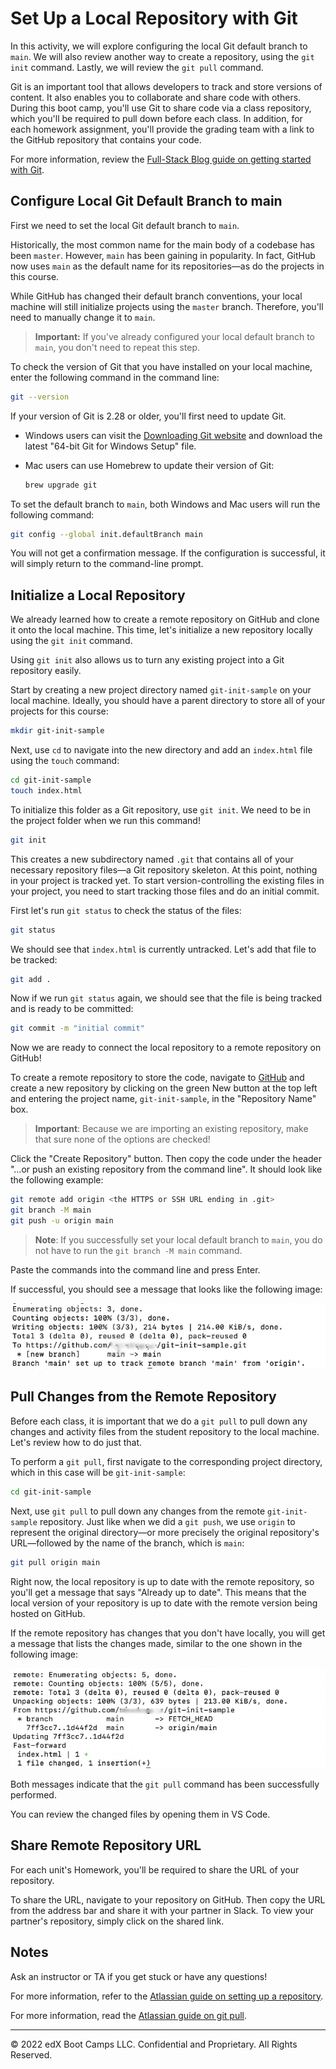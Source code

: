 # Set Up a Local Repository with Git

In this activity, we will explore configuring the local Git default branch to `main`. We will also review another way to create a repository, using the `git init` command. Lastly, we will review the `git pull` command.

Git is an important tool that allows developers to track and store versions of content. It also enables you to collaborate and share code with others. During this boot camp, you'll use Git to share code via a class repository, which you'll be required to pull down before each class. In addition, for each homework assignment, you'll provide the grading team with a link to the GitHub repository that contains your code. 

For more information, review the [Full-Stack Blog guide on getting started with Git](https://coding-boot-camp.github.io/full-stack/git/getting-started-with-git).

## Configure Local Git Default Branch to main

First we need to set the local Git default branch to `main`.

Historically, the most common name for the main body of a codebase has been `master`. However, `main` has been gaining in popularity. In fact, GitHub now uses `main` as the default name for its repositories&mdash;as do the projects in this course. 

While GitHub has changed their default branch conventions, your local machine will still initialize projects using the `master` branch. Therefore, you'll need to manually change it to `main`.

> **Important:** If you've already configured your local default branch to `main`, you don't need to repeat this step.

To check the version of Git that you have installed on your local machine, enter the following command in the command line:

  ```bash
  git --version
  ```

If your version of Git is 2.28 or older, you'll first need to update Git.

* Windows users can visit the [Downloading Git website](https://git-scm.com/download/win) and download the latest "64-bit Git for Windows Setup" file.

* Mac users can use Homebrew to update their version of Git:

  ```bash
  brew upgrade git
  ```

To set the default branch to `main`, both Windows and Mac users will run the following command:

  ```bash
  git config --global init.defaultBranch main
  ```

You will not get a confirmation message. If the configuration is successful, it will simply return to the command-line prompt.

## Initialize a Local Repository

We already learned how to create a remote repository on GitHub and clone it onto the local machine. This time, let's initialize a new repository locally using the `git init` command.

Using `git init` also allows us to turn any existing project into a Git repository easily.

Start by creating a new project directory named `git-init-sample` on your local machine. Ideally, you should have a parent directory to store all of your projects for this course:

  ```bash
  mkdir git-init-sample
  ```

Next, use `cd` to navigate into the new directory and add an `index.html` file using the `touch` command:

  ```bash
  cd git-init-sample
  touch index.html
  ```

To initialize this folder as a Git repository, use `git init`. We need to be in the project folder when we run this command!

  ```bash
  git init
  ```

This creates a new subdirectory named `.git` that contains all of your necessary repository files&mdash;a Git repository skeleton. At this point, nothing in your project is tracked yet. To start version-controlling the existing files in your project, you need to start tracking those files and do an initial commit.

First let's run `git status` to check the status of the files:

  ```bash
  git status
  ```

We should see that `index.html` is currently untracked. Let's add that file to be tracked:

  ```bash
  git add .
  ```

Now if we run `git status` again, we should see that the file is being tracked and is ready to be committed:

  ```bash
  git commit -m "initial commit"
  ```

Now we are ready to connect the local repository to a remote repository on GitHub!

To create a remote repository to store the code, navigate to [GitHub](https://github.com/) and create a new repository by clicking on the green New button at the top left and entering the project name, `git-init-sample`, in the "Repository Name" box. 

> **Important**: Because we are importing an existing repository, make that sure none of the options are checked!

Click the "Create Repository" button. Then copy the code under the header "…or push an existing repository from the command line". It should look like the following example:

  ```bash
  git remote add origin <the HTTPS or SSH URL ending in .git>
  git branch -M main
  git push -u origin main
  ```

> **Note**: If you successfully set your local default branch to `main`, you do not have to run the `git branch -M main` command.

Paste the commands into the command line and press Enter.

If successful, you should see a message that looks like the following image:

![A message indicates that the project directory has been successfully imported.](./assets/image-8.png)

## Pull Changes from the Remote Repository

Before each class, it is important that we do a `git pull` to pull down any changes and activity files from the student repository to the local machine. Let's review how to do just that.

To perform a `git pull`, first navigate to the corresponding project directory, which in this case will be `git-init-sample`:

  ```bash
  cd git-init-sample
  ```

Next, use `git pull` to pull down any changes from the remote `git-init-sample` repository. Just like when we did a `git push`, we use `origin` to represent the original directory&mdash;or more precisely the original repository's URL&mdash;followed by the name of the branch, which is `main`:

  ```bash
  git pull origin main
  ```

Right now, the local repository is up to date with the remote repository, so you'll get a message that says "Already up to date". This means that the local version of your repository is up to date with the remote version being hosted on GitHub.

If the remote repository has changes that you don't have locally, you will get a message that lists the changes made, similar to the one shown in the following image:

![A message indicates that changes have been made from the remote repository.](./assets/image-9.png)

Both messages indicate that the `git pull` command has been successfully performed.

You can review the changed files by opening them in VS Code.

## Share Remote Repository URL 

For each unit's Homework, you'll be required to share the URL of your repository. 

To share the URL, navigate to your repository on GitHub. Then copy the URL from the address bar and share it with your partner in Slack. To view your partner's repository, simply click on the shared link. 

## Notes

Ask an instructor or TA if you get stuck or have any questions!

For more information, refer to the [Atlassian guide on setting up a repository](https://www.atlassian.com/git/tutorials/setting-up-a-repository).

For more information, read the [Atlassian guide on git pull](https://www.atlassian.com/git/tutorials/setting-up-a-repository/git-config).

---
© 2022 edX Boot Camps LLC. Confidential and Proprietary. All Rights Reserved.
